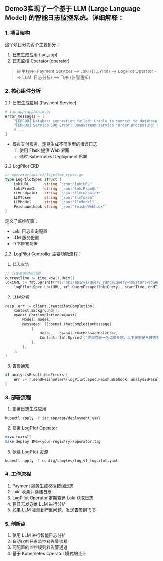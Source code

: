 ## Demo3实现了一个基于 LLM (Large Language Model) 的智能日志监控系统。详细解释：

### 1. 项目架构
这个项目分为两个主要部分：
1. 日志生成应用 (iac_app)
2. 日志监控 Operator (operator)
> 应用程序 (Payment Service) --> Loki (日志存储) --> LogPilot Operator --> LLM (日志分析) --> 飞书 (告警通知)

### 2. 核心组件分析
2.1. 日志生成应用 (Payment Service)
```python
# iac_app/app/main.py
error_messages = [
    "[ERROR] Database connection failed: Unable to connect to database at 'db.payment.local'.",
    "[ERROR] Service 500 Error: Downstream service 'order-processing' returned status code 500.",
    # ...
]
```
- 模拟支付服务，定期生成不同类型的错误日志
  * 使用 Flask 提供 Web 界面
  * 通过 Kubernetes Deployment 部署

2.2 LogPilot CRD
```go
// operator/api/v1/logpilot_types.go
type LogPilotSpec struct {
    LokiURL       string `json:"lokiURL"`
    LokiPromQL    string `json:"lokiPromQL"`
    LLMEndpoint   string `json:"llmEndpoint"`
    LLMToken      string `json:"llmToken"`
    LLMModel      string `json:"llmModel"`
    FeishuWebhook string `json:"feishuWebhook"`
}
```
定义了监控配置：
* Loki 日志查询配置
* LLM 服务配置
* 飞书告警配置

2.3. LogPilot Controller
主要功能流程：
1. 日志查询
```go
// 计算查询时间范围
currentTime := time.Now().Unix()
lokiURL := fmt.Sprintf("%s/loki/api/v1/query_range?query=%s&start=%d&end=%d",
    logPilot.Spec.LokiURL, url.QueryEscape(lokiQuery), startTime, endTime)
```
2. LLM分析
```go
resp, err := client.CreateChatCompletion(
    context.Background(),
    openai.ChatCompletionRequest{
        Model: model,
        Messages: []openai.ChatCompletionMessage{
            {
                Role:    openai.ChatMessageRoleUser,
                Content: fmt.Sprintf("你现在是一名运维专家，以下日志是从日志系统里获取的日志，请分析日志的错误等级..."),
            },
        },
    },
)
```
3. 告警通知
```go
if analysisResult.HasErrors {
    err := r.sendFeishuAlert(logPilot.Spec.FeishuWebhook, analysisResult.Analysis)
}
```

### 3. 部署流程
1. 部署日志生成应用
```bash
kubectl apply -f iac_app/app/deployment.yaml
```
2. 部署 LogPilot Operator
```bash
make install
make deploy IMG=<your-registry>/operator:tag
```
3. 创建 LogPilot 资源
```bash
kubectl apply -f config/samples/log_v1_logpilot.yaml
```
### 4. 工作流程
1. Payment 服务生成模拟错误日志
2. Loki 收集并存储日志
3. LogPilot Operator 定期查询 Loki 获取日志
4. 将日志发送给 LLM 进行分析
5. 如果 LLM 检测到严重问题，发送告警到飞书

### 5. 创新点
1. 使用 LLM 进行智能日志分析
2. 自动化的日志监控和告警流程
3. 可配置的监控规则和告警通道
4. 基于 Kubernetes Operator 模式的设计

